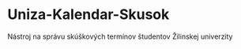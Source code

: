Uniza-Kalendar-Skusok
=====================

Nástroj na správu skúškových termínov študentov Žilinskej univerzity
